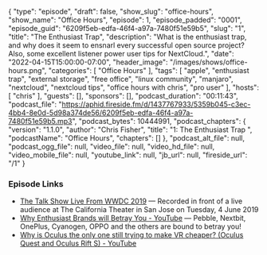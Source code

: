 {
  "type": "episode",
  "draft": false,
  "show_slug": "office-hours",
  "show_name": "Office Hours",
  "episode": 1,
  "episode_padded": "0001",
  "episode_guid": "6209f5eb-edfa-46f4-a97a-7480f51e59b5",
  "slug": "1",
  "title": "The Enthusiast Trap",
  "description": "What is the enthusiast trap, and why does it seem to ensnarl every successful open source project? Also, some excellent listener power user tips for NextCloud.",
  "date": "2022-04-15T15:00:00-07:00",
  "header_image": "/images/shows/office-hours.png",
  "categories": [
    "Office Hours"
  ],
  "tags": [
    "apple",
    "enthusiast trap",
    "external storage",
    "free office",
    "linux community",
    "manjaro",
    "nextcloud",
    "nextcloud tips",
    "office hours with chris",
    "pro user"
  ],
  "hosts": [
    "chris"
  ],
  "guests": [],
  "sponsors": [],
  "podcast_duration": "00:11:43",
  "podcast_file": "https://aphid.fireside.fm/d/1437767933/5359b045-c3ec-4bb4-8e0d-5d98a374de56/6209f5eb-edfa-46f4-a97a-7480f51e59b5.mp3",
  "podcast_bytes": 10444991,
  "podcast_chapters": {
    "version": "1.1.0",
    "author": "Chris Fisher",
    "title": "1: The Enthusiast Trap ",
    "podcastName": "Office Hours",
    "chapters": []
  },
  "podcast_alt_file": null,
  "podcast_ogg_file": null,
  "video_file": null,
  "video_hd_file": null,
  "video_mobile_file": null,
  "youtube_link": null,
  "jb_url": null,
  "fireside_url": "/1"
}


### Episode Links

  * [The Talk Show Live From WWDC 2019](https://daringfireball.net/2019/06/the_talk_show_live_from_wwdc_2019 "The Talk Show Live From WWDC 2019") — Recorded in front of a live audience at The California Theater in San Jose on Tuesday, 4 June 2019
  * [Why Enthusiast Brands will Betray You - YouTube](https://www.youtube.com/watch?v=FJgTKx-rg18 "Why Enthusiast Brands will Betray You - YouTube") — Pebble, Nextbit, OnePlus, Cyanogen, OPPO and the others are bound to betray you! 
  * [Why is Oculus the only one still trying to make VR cheaper? (Oculus Quest and Oculus Rift S) - YouTube](https://www.youtube.com/watch?v=YpVLmME2n1M "Why is Oculus the only one still trying to make VR cheaper? \(Oculus Quest and Oculus Rift S\) - YouTube")


